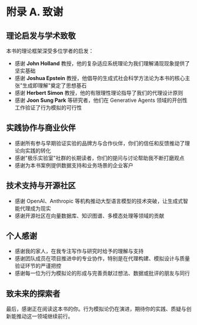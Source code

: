 # 附录 A. 致谢

## 理论启发与学术致敬

本书的理论框架深受多位学者的启发：

- 感谢 **John Holland** 教授，他的复杂适应系统理论为我们理解涌现现象提供了坚实基础
- 感谢 **Joshua Epstein** 教授，他倡导的生成式社会科学方法论为本书的核心主张"生成即理解"奠定了思想基石
- 感谢 **Herbert Simon** 教授，他的有限理性理论指导了我们的代理设计原则
- 感谢 **Joon Sung Park** 等研究者，他们在 Generative Agents 领域的开创性工作验证了行为模拟的可行性

## 实践协作与商业伙伴

- 感谢所有参与早期验证实验的品牌方与合作伙伴，你们的信任和反馈推动了理论向实践的转化
- 感谢"极乐实验室"社群的长期读者，你们的提问与讨论帮助我不断打磨观点
- 感谢为本书案例提供数据支持和业务场景的企业客户

## 技术支持与开源社区

- 感谢 OpenAI、Anthropic 等机构推动大型语言模型的技术突破，让生成式智能代理成为现实
- 感谢开源社区在向量数据库、知识图谱、多模态处理等领域的贡献

## 个人感谢

- 感谢我的家人，在我专注写作与研究时给予的理解与支持
- 感谢团队成员在项目推进中的专业协作，特别是在代理构建、模拟设计与质量验证环节的严谨把控
- 感谢每一位为行为模拟论的形成与完善贡献过想法、数据或批评的朋友与同行

## 致未来的探索者

最后，感谢正在阅读这本书的你。行为模拟论仍在演进，期待你的实践、质疑与创新能推动这一领域继续前行。
